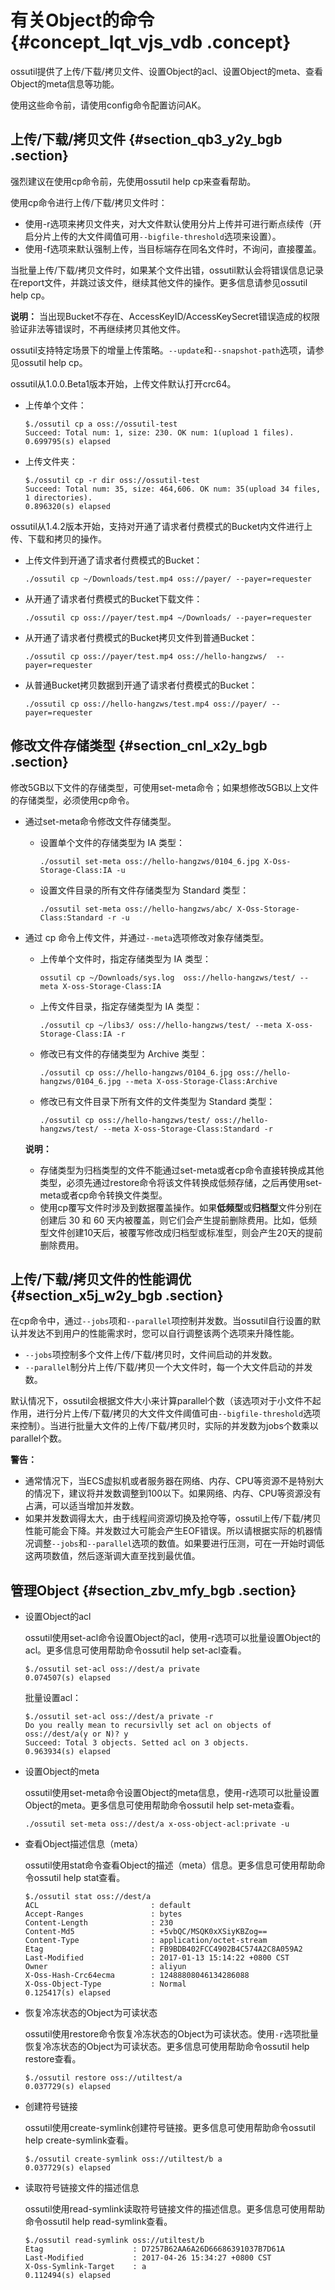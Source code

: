 # 有关Object的命令 {#concept_lqt_vjs_vdb .concept}

ossutil提供了上传/下载/拷贝文件、设置Object的acl、设置Object的meta、查看Object的meta信息等功能。

使用这些命令前，请使用config命令配置访问AK。

## 上传/下载/拷贝文件 {#section_qb3_y2y_bgb .section}

强烈建议在使用cp命令前，先使用ossutil help cp来查看帮助。

使用cp命令进行上传/下载/拷贝文件时：

-   使用-r选项来拷贝文件夹，对大文件默认使用分片上传并可进行断点续传（开启分片上传的大文件阈值可用`--bigfile-threshold`选项来设置）。
-   使用-f选项来默认强制上传，当目标端存在同名文件时，不询问，直接覆盖。

当批量上传/下载/拷贝文件时，如果某个文件出错，ossutil默认会将错误信息记录在report文件，并跳过该文件，继续其他文件的操作。更多信息请参见ossutil help cp。

**说明：** 当出现Bucket不存在、AccessKeyID/AccessKeySecret错误造成的权限验证非法等错误时，不再继续拷贝其他文件。

ossutil支持特定场景下的增量上传策略。`--update`和`--snapshot-path`选项，请参见ossutil help cp。

ossutil从1.0.0.Beta1版本开始，上传文件默认打开crc64。

-   上传单个文件：

    ```
    $./ossutil cp a oss://ossutil-test
    Succeed: Total num: 1, size: 230. OK num: 1(upload 1 files).
    0.699795(s) elapsed
    ```

-   上传文件夹：

    ```
    $./ossutil cp -r dir oss://ossutil-test
    Succeed: Total num: 35, size: 464,606. OK num: 35(upload 34 files, 1 directories).
    0.896320(s) elapsed
    ```


ossutil从1.4.2版本开始，支持对开通了请求者付费模式的Bucket内文件进行上传、下载和拷贝的操作。

-   上传文件到开通了请求者付费模式的Bucket：

    ```
    ./ossutil cp ~/Downloads/test.mp4 oss://payer/ --payer=requester
    ```

-   从开通了请求者付费模式的Bucket下载文件：

    ```
    ./ossutil cp oss://payer/test.mp4 ~/Downloads/ --payer=requester
    ```

-   从开通了请求者付费模式的Bucket拷贝文件到普通Bucket：

    ```
    ./ossutil cp oss://payer/test.mp4 oss://hello-hangzws/  --payer=requester
    ```

-   从普通Bucket拷贝数据到开通了请求者付费模式的Bucket：

    ```
    ./ossutil cp oss://hello-hangzws/test.mp4 oss://payer/ --payer=requester
    ```


## 修改文件存储类型 {#section_cnl_x2y_bgb .section}

修改5GB以下文件的存储类型，可使用set-meta命令；如果想修改5GB以上文件的存储类型，必须使用cp命令。

-   通过set-meta命令修改文件存储类型。
    -   设置单个文件的存储类型为 IA 类型：

        ```
        ./ossutil set-meta oss://hello-hangzws/0104_6.jpg X-Oss-Storage-Class:IA -u
        ```

    -   设置文件目录的所有文件存储类型为 Standard 类型：

        ```
        ./ossutil set-meta oss://hello-hangzws/abc/ X-Oss-Storage-Class:Standard -r -u
        ```

-   通过 cp 命令上传文件，并通过`--meta`选项修改对象存储类型。

    -   上传单个文件时，指定存储类型为 IA 类型：

        ```
        ossutil cp ~/Downloads/sys.log  oss://hello-hangzws/test/ --meta X-oss-Storage-Class:IA
        ```

    -   上传文件目录，指定存储类型为 IA 类型：

        ```
        ./ossutil cp ~/libs3/ oss://hello-hangzws/test/ --meta X-oss-Storage-Class:IA -r
        ```

    -   修改已有文件的存储类型为 Archive 类型：

        ```
        ./ossutil cp oss://hello-hangzws/0104_6.jpg oss://hello-hangzws/0104_6.jpg --meta X-oss-Storage-Class:Archive
        ```

    -   修改已有文件目录下所有文件的文件类型为 Standard 类型：

        ```
        ./ossutil cp oss://hello-hangzws/test/ oss://hello-hangzws/test/ --meta X-oss-Storage-Class:Standard -r
        ```

    **说明：** 

    -   存储类型为归档类型的文件不能通过set-meta或者cp命令直接转换成其他类型，必须先通过restore命令将该文件转换成低频存储，之后再使用set-meta或者cp命令转换文件类型。
    -   使用cp覆写文件时涉及到数据覆盖操作。如果**低频型**或**归档型**文件分别在创建后 30 和 60 天内被覆盖，则它们会产生提前删除费用。比如，低频型文件创建10天后，被覆写修改成归档型或标准型，则会产生20天的提前删除费用。

## 上传/下载/拷贝文件的性能调优 {#section_x5j_w2y_bgb .section}

在cp命令中，通过`--jobs`项和`--parallel`项控制并发数。当ossutil自行设置的默认并发达不到用户的性能需求时，您可以自行调整该两个选项来升降性能。

-   `--jobs`项控制多个文件上传/下载/拷贝时，文件间启动的并发数。
-   `--parallel`制分片上传/下载/拷贝一个大文件时，每一个大文件启动的并发数。

默认情况下，ossutil会根据文件大小来计算parallel个数（该选项对于小文件不起作用，进行分片上传/下载/拷贝的大文件文件阈值可由`--bigfile-threshold`选项来控制）。当进行批量大文件的上传/下载/拷贝时，实际的并发数为jobs个数乘以parallel个数。

**警告：** 

-   通常情况下，当ECS虚拟机或者服务器在网络、内存、CPU等资源不是特别大的情况下，建议将并发数调整到100以下。如果网络、内存、CPU等资源没有占满，可以适当增加并发数。
-   如果并发数调得太大，由于线程间资源切换及抢夺等，ossutil上传/下载/拷贝性能可能会下降。并发数过大可能会产生EOF错误。所以请根据实际的机器情况调整`--jobs`和`--parallel`选项的数值。如果要进行压测，可在一开始时调低这两项数值，然后逐渐调大直至找到最优值。

## 管理Object {#section_zbv_mfy_bgb .section}

-   设置Object的acl

    ossutil使用set-acl命令设置Object的acl，使用-r选项可以批量设置Object的acl。更多信息可使用帮助命令ossutil help set-acl查看。

    ```
    $./ossutil set-acl oss://dest/a private
    0.074507(s) elapsed
    ```

    批量设置acl：

    ```
    $./ossutil set-acl oss://dest/a private -r
    Do you really mean to recursivlly set acl on objects of oss://dest/a(y or N)? y
    Succeed: Total 3 objects. Setted acl on 3 objects.
    0.963934(s) elapsed
    ```

-   设置Object的meta

    ossutil使用set-meta命令设置Object的meta信息，使用-r选项可以批量设置Object的meta。更多信息可使用帮助命令ossutil help set-meta查看。

    ```
    ./ossutil set-meta oss://dest/a x-oss-object-acl:private -u
    ```

-   查看Object描述信息（meta）

    ossutil使用stat命令查看Object的描述（meta）信息。更多信息可使用帮助命令ossutil help stat查看。

    ```
    $./ossutil stat oss://dest/a 
    ACL                         : default
    Accept-Ranges               : bytes
    Content-Length              : 230
    Content-Md5                 : +5vbQC/MSQK0xXSiyKBZog==
    Content-Type                : application/octet-stream
    Etag                        : FB9BDB402FCC4902B4C574A2C8A059A2
    Last-Modified               : 2017-01-13 15:14:22 +0800 CST
    Owner                       : aliyun
    X-Oss-Hash-Crc64ecma        : 12488808046134286088
    X-Oss-Object-Type           : Normal
    0.125417(s) elapsed
    ```

-   恢复冷冻状态的Object为可读状态

    ossutil使用restore命令恢复冷冻状态的Object为可读状态。使用`-r`选项批量恢复冷冻状态的Object为可读状态。更多信息可使用帮助命令ossutil help restore查看。

    ```
    $./ossutil restore oss://utiltest/a
    0.037729(s) elapsed
    ```

-   创建符号链接

    ossutil使用create-symlink创建符号链接。更多信息可使用帮助命令ossutil help create-symlink查看。

    ```
    $./ossutil create-symlink oss://utiltest/b a
    0.037729(s) elapsed
    ```

-   读取符号链接文件的描述信息

    ossutil使用read-symlink读取符号链接文件的描述信息。更多信息可使用帮助命令ossutil help read-symlink查看。

    ```
    $./ossutil read-symlink oss://utiltest/b
    Etag                    : D7257B62AA6A26D66686391037B7D61A
    Last-Modified           : 2017-04-26 15:34:27 +0800 CST
    X-Oss-Symlink-Target    : a
    0.112494(s) elapsed
    ```


